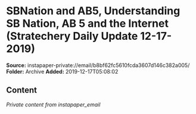 # SBNation and AB5, Understanding SB Nation, AB 5 and the Internet (Stratechery Daily Update 12-17-2019)

**Source:** instapaper-private://email/b8bf62fc5610fcda3607d146c382a005/
**Folder:** Archive
**Added:** 2019-12-17T05:08:02




## Content
*Private content from instapaper_email*
